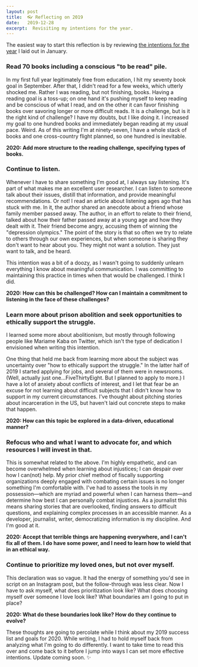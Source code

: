 ```yaml
---
layout: post
title:  👓 Reflecting on 2019
date:   2019-12-28
excerpt:  Revisiting my intentions for the year.
---
```


The easiest way to start this reflection is by reviewing [the intentions for the year](https://jmithani.com/2019/01/15/2018-success-list.html) I laid out in January.


### Read 70 books including a conscious "to be read" pile.

In my first full year legitimately free from education, I hit my seventy book goal in September. After that, I didn't read for a few weeks, which utterly shocked me. Rather I was reading, but not finishing, books. Having a reading goal is a toss-up; on one hand it's pushing myself to keep reading and be conscious of what I read, and on the other it can favor finishing books over savoring longer or more difficult reads. It is a challenge, but is it the right kind of challenge? I have my doubts, but I like doing it. I increased my goal to one hundred books and immediately began reading at my usual pace. Weird. As of this writing I'm at ninety-seven, I have a whole stack of books and one cross-country flight planned, so one hundred is inevitable.

**2020: Add more structure to the reading challenge, specifying types of books.**


### Continue to listen.

Whenever I have to share something I'm good at, I always say listening. It's part of what makes me an excellent user researcher. I can listen to someone talk about their issues, distill that information, and provide meaningful recommendations. Or not! I read an article about listening ages ago that has stuck with me. In it, the author shared an anecdote about a friend whose family member passed away. The author, in an effort to relate to their friend, talked about how their father passed away at a young age and how they dealt with it. Their friend become angry, accusing them of winning the "depression olympics." The point of the story is that so often we try to relate to others through our own experiences, but when someone is sharing they don't want to hear about you. They might not want a solution. They just want to talk, and be heard.

This intention was a bit of a doozy, as I wasn't going to suddenly unlearn everything I know about meaningful communication. I was committing to maintaining this practice in times when that would be challenged. I think I did.

**2020: How can this be challenged? How can I maintain a commitment to listening in the face of these challenges?**


### Learn more about prison abolition and seek opportunities to ethically support the struggle.

I learned some more about abolitionism, but mostly through following people like Mariame Kaba on Twitter, which isn't the type of dedication I envisioned when writing this intention. 

One thing that held me back from learning more about the subject was uncertainty over "how to ethically support the struggle." In the latter half of 2019 I started applying for jobs, and several of them were in newsrooms. (Well, actually just one...FiveThirtyEight. But I planned to apply to more.) I have a lot of anxiety about conflicts of interest, and I let that fear be an excuse for not learning about difficult subjects that I didn't know how to support in my current circumstances. I've thought about pitching stories about incarceration in the US, but haven't laid out concrete steps to make that happen.

**2020: How can this topic be explored in a data-driven, educational manner?**


### Refocus who and what I want to advocate for, and which resources I will invest in that.

This is somewhat related to the above. I'm highly empathetic, and can become overwhelmed when learning about injustices; I can despair over how I can(not) help. My prior chief method of fiscally supporting organizations deeply engaged with combating certain issues is no longer something I'm comfortable with. I've had to assess the tools in my possession—which are myriad and powerful when I can harness them—and determine how best I can personally combat injustices. As a journalist this means sharing stories that are overlooked, finding answers to difficult questions, and explaining complex processes in an accessible manner. As a developer, journalist, writer, democratizing information is my discipline. And I'm good at it.  

**2020: Accept that terrible things are happening everywhere, and I can't fix all of them. I do have some power, and I need to learn how to wield that in an ethical way.**


### Continue to prioritize my loved ones, but not over myself.

This declaration was so vague. It had the energy of something you'd see in script on an Instagram post, but the follow-through was less clear. Now I have to ask myself, what does prioritization look like? What does choosing myself over someone I love look like? What boundaries am I going to put in place?

**2020: What do these boundaries look like? How do they continue to evolve?**


These thoughts are going to percolate while I think about my 2019 success list and goals for 2020. While writing, I had to hold myself back from analyzing what I'm going to do differently. I want to take time to read this over and come back to it before I jump into ways I can set more effective intentions. Update coming soon. ✨